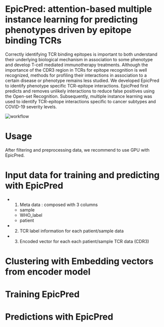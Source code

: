 # EpicPred: attention-based multiple instance learning for predicting phenotypes driven by epitope binding TCRs

Correctly identifying TCR binding epitopes is important to both understand their underlying biological
mechanism in association to some phenotype and develop T-cell mediated immunotherapy treatments. Although the
importance of the CDR3 region in TCRs for epitope recognition is well recognized, methods for profiling their interactions
in association to a certain disease or phenotype remains less studied. We developed EpicPred to identify phenotype specific
TCR-epitope interactions. EpicPred first predicts and removes unlikely interactions to reduce false positives using the
Open-set Recognition. Subsequently, multiple instance learning was used to identify TCR-epitope interactions specific to
cancer subtypes and COVID-19 severity levels.


![workflow](https://github.com/jaeminjj/TCR-EpiSev/blob/main/images/Workflow.png)

# Usage
After filtering and preprocessing data, we recommend to use GPU with EpicPred.
# Input data for training and predicting with EpicPred 
* 1. Meta data : composed with 3 columns
  * sample
  * WHO_label
  * patient
* 2. TCR label information for each patient/sample data
* 3. Encoded vector for each each patient/sample TCR data (CDR3)
# Clustering with Embedding vectors from encoder model

# Training EpicPred

# Predictions with EpicPred
